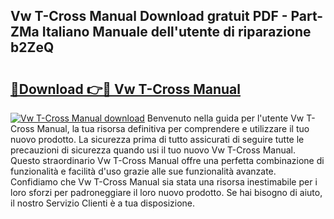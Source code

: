 ## Vw T-Cross Manual Download gratuit PDF - Part-ZMa Italiano Manuale dell'utente di riparazione b2ZeQ

# <h2><a href="http://dfak11.blite.top/?on=Vw+T-Cross+Manual">🔗Download 👉🔴 Vw T-Cross Manual</a></h2>

[![Vw T-Cross Manual download](https://i.imgur.com/lujVjoI.png)](http://dfak11.blite.top/?on=Vw+T-Cross+Manual)
Benvenuto nella guida per l'utente Vw T-Cross Manual, la tua risorsa definitiva per comprendere e utilizzare il tuo nuovo prodotto. La sicurezza prima di tutto assicurati di seguire tutte le precauzioni di sicurezza quando usi il tuo nuovo Vw T-Cross Manual. Questo straordinario Vw T-Cross Manual offre una perfetta combinazione di funzionalità e facilità d'uso grazie alle sue funzionalità avanzate. Confidiamo che Vw T-Cross Manual sia stata una risorsa inestimabile per i loro sforzi per padroneggiare il loro nuovo prodotto. Se hai bisogno di aiuto, il nostro Servizio Clienti è a tua disposizione.
